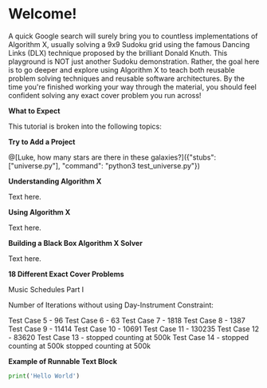 # Welcome!

A quick Google search will surely bring you to countless implementations of Algorithm X, usually solving a 9x9 Sudoku grid using the famous Dancing Links (DLX) technique proposed by the brilliant Donald Knuth. This playground is NOT just another Sudoku demonstration. Rather, the goal here is to go deeper and explore using Algorithm X to teach both reusable problem solving techniques and reusable software architectures. By the time you're finished working your way through the material, you should feel confident solving any exact cover problem you run across!


__What to Expect__

This tutorial is broken into the following topics:

__Try to Add a Project__

@[Luke, how many stars are there in these galaxies?]({"stubs": ["universe.py"], "command": "python3 test_universe.py"})


__Understanding Algorithm X__

Text here.

__Using Algorithm X__

Text here.

__Building a Black Box Algorithm X Solver__

Text here.

__18 Different Exact Cover Problems__

Music Schedules Part I

Number of Iterations without using Day-Instrument Constraint:

Test Case 5 - 96
Test Case 6 - 63
Test Case 7 - 1818
Test Case 8 - 1387
Test Case 9 - 11414
Test Case 10 - 10691
Test Case 11 - 130235
Test Case 12 - 83620
Test Case 13 - stopped counting at 500k
Test Case 14 - stopped counting at 500k
 stopped counting at 500k

__Example of Runnable Text Block__
```python runnable
print('Hello World')
```

